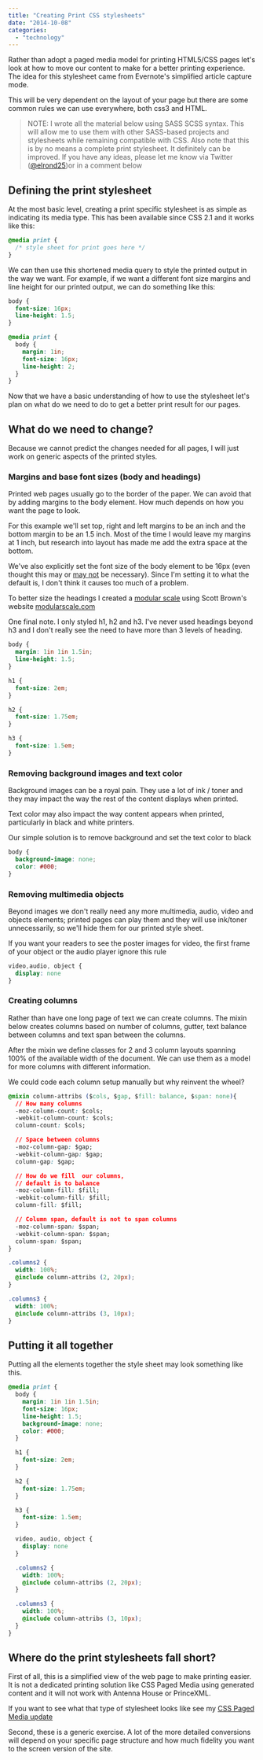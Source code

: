 ```yaml
---
title: "Creating Print CSS stylesheets"
date: "2014-10-08"
categories: 
  - "technology"
---
```


Rather than adopt a paged media model for printing HTML5/CSS pages let's look at how to move our content to make for a better printing experience. The idea for this stylesheet came from Evernote's simplified article capture mode.

This will be very dependent on the layout of your page but there are some common rules we can use everywhere, both css3 and HTML.

> NOTE: I wrote all the material below using SASS SCSS syntax. This will allow me to use them with other SASS-based projects and stylesheets while remaining compatible with CSS. Also note that this is by no means a complete print stylesheet. It definitely can be improved. If you have any ideas, please let me know via Twitter ([@elrond25](https://twitter.com/elrond25))or in a comment below

## Defining the print stylesheet

At the most basic level, creating a print specific stylesheet is as simple as indicating its media type. This has been available since CSS 2.1 and it works like this:

```css
@media print {
  /* style sheet for print goes here */
}
```

We can then use this shortened media query to style the printed output in the way we want. For example, if we want a different font size margins and line height for our printed output, we can do something like this:

```css
body {
  font-size: 16px;
  line-height: 1.5;
}

@media print {
  body {
    margin: 1in;
    font-size: 16px;
    line-height: 2;
  }
}
```

Now that we have a basic understanding of how to use the stylesheet let's plan on what do we need to do to get a better print result for our pages.

## What do we need to change?

Because we cannot predict the changes needed for all pages, I will just work on generic aspects of the printed styles.

### Margins and base font sizes (body and headings)

Printed web pages usually go to the border of the paper. We can avoid that by adding margins to the body element. How much depends on how you want the page to look.

For this example we'll set top, right and left margins to be an inch and the bottom margin to be an 1.5 inch. Most of the time I would leave my margins at 1 inch, but research into layout has made me add the extra space at the bottom.

We've also explicitly set the font size of the body element to be 16px (even thought this may or [may not](http://nicewebtype.com/notes/2012/07/19/leave-default-font-size-alone-and-embrace-the-em/) be necessary). Since I'm setting it to what the default is, I don't think it causes too much of a problem.

To better size the headings I created a [modular scale](http://modularscale.com/scale/?px1=16&px2=24&ra1=1.333&ra2=0) using Scott Brown's website [modularscale.com](http://modularscale.com)

One final note. I only styled h1, h2 and h3. I've never used headings beyond h3 and I don't really see the need to have more than 3 levels of heading.

```css
body {
  margin: 1in 1in 1.5in;
  line-height: 1.5;
}

h1 {
  font-size: 2em;
}

h2 {
  font-size: 1.75em;
}

h3 {
  font-size: 1.5em;
}
```

### Removing background images and text color

Background images can be a royal pain. They use a lot of ink / toner and they may impact the way the rest of the content displays when printed.

Text color may also impact the way content appears when printed, particularly in black and white printers.

Our simple solution is to remove background and set the text color to black

```css
body {
  background-image: none;
  color: #000;
}
```

### Removing multimedia objects

Beyond images we don't really need any more multimedia, audio, video and objects elements; printed pages can play them and they will use ink/toner unnecessarily, so we'll hide them for our printed style sheet.

If you want your readers to see the poster images for video, the first frame of your object or the audio player ignore this rule

```css
video,audio, object {
  display: none
}
```

### Creating columns

Rather than have one long page of text we can create columns. The mixin below creates columns based on number of columns, gutter, text balance between columns and text span between the columns.

After the mixin we define classes for 2 and 3 column layouts spanning 100% of the available width of the document. We can use them as a model for more columns with different information.

We could code each column setup manually but why reinvent the wheel?

```css
@mixin column-attribs ($cols, $gap, $fill: balance, $span: none){
  // How many columns
  -moz-column-count: $cols;
  -webkit-column-count: $cols;
  column-count: $cols;

  // Space between columns
  -moz-column-gap: $gap;
  -webkit-column-gap: $gap;
  column-gap: $gap;

  // How do we fill  our columns, 
  // default is to balance
  -moz-column-fill: $fill;
  -webkit-column-fill: $fill;
  column-fill: $fill;

  // Column span, default is not to span columns
  -moz-column-span: $span;
  -webkit-column-span: $span;
  column-span: $span;
}

.columns2 {
  width: 100%;
  @include column-attribs (2, 20px);
}

.columns3 {
  width: 100%;
  @include column-attribs (3, 10px);
}
```

## Putting it all together

Putting all the elements together the style sheet may look something like this.

```css
@media print {
  body {
    margin: 1in 1in 1.5in;
    font-size: 16px;
    line-height: 1.5;
    background-image: none;
    color: #000;
  }

  h1 {
    font-size: 2em;
  }

  h2 {
    font-size: 1.75em;
  }

  h3 {
    font-size: 1.5em;
  }

  video, audio, object {
    display: none
  }

  .columns2 {
    width: 100%;
    @include column-attribs (2, 20px);
  }

  .columns3 {
    width: 100%;
    @include column-attribs (3, 10px);
  }
}
```

## Where do the print stylesheets fall short?

First of all, this is a simplified view of the web page to make printing easier. It is not a dedicated printing solution like CSS Paged Media using generated content and it will not work with Antenna House or PrinceXML.

If you want to see what that type of stylesheet looks like see my [CSS Paged Media update](https://publishing-project.rivendellweb.net/css-paged-media-update/)

Second, these is a generic exercise. A lot of the more detailed conversions will depend on your specific page structure and how much fidelity you want to the screen version of the site.
